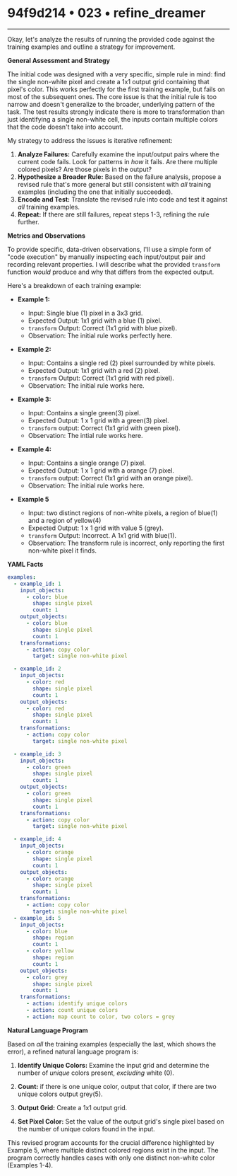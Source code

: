 # 94f9d214 • 023 • refine_dreamer

---
Okay, let's analyze the results of running the provided code against the training examples and outline a strategy for improvement.

**General Assessment and Strategy**

The initial code was designed with a very specific, simple rule in mind: find the single non-white pixel and create a 1x1 output grid containing that pixel's color. This works perfectly for the first training example, but fails on most of the subsequent ones. The core issue is that the initial rule is too narrow and doesn't generalize to the broader, underlying pattern of the task. The test results strongly indicate there is more to transformation than just identifying a single non-white cell, the inputs contain multiple colors that the code doesn't take into account.

My strategy to address the issues is iterative refinement:

1.  **Analyze Failures:** Carefully examine the input/output pairs where the current code fails. Look for patterns in *how* it fails. Are there multiple colored pixels? Are those pixels in the output?
2.  **Hypothesize a Broader Rule:** Based on the failure analysis, propose a revised rule that's more general but still consistent with *all* training examples (including the one that initially succeeded).
3.  **Encode and Test:** Translate the revised rule into code and test it against *all* training examples.
4.  **Repeat:** If there are still failures, repeat steps 1-3, refining the rule further.

**Metrics and Observations**

To provide specific, data-driven observations, I'll use a simple form of "code execution" by manually inspecting each input/output pair and recording relevant properties. I will describe what the provided `transform` function *would* produce and why that differs from the expected output.

Here's a breakdown of each training example:

*   **Example 1:**
    *   Input: Single blue (1) pixel in a 3x3 grid.
    *   Expected Output: 1x1 grid with a blue (1) pixel.
    *   `transform` Output: Correct (1x1 grid with blue pixel).
    *   Observation: The initial rule works perfectly here.

*   **Example 2:**
    *   Input: Contains a single red (2) pixel surrounded by white pixels.
    *   Expected Output: 1x1 grid with a red (2) pixel.
    *   `transform` Output: Correct (1x1 grid with red pixel).
    *    Observation: The initial rule works here.

*   **Example 3:**
    *    Input: Contains a single green(3) pixel.
    *    Expected Output: 1 x 1 grid with a green(3) pixel.
    *    `transform` output: Correct (1x1 grid with green pixel).
    *    Observation: The intial rule works here.

*   **Example 4:**
    *    Input: Contains a single orange (7) pixel.
    *    Expected Output: 1 x 1 grid with a orange (7) pixel.
    *    `transform` output: Correct (1x1 grid with an orange pixel).
    *    Observation: The initial rule works here.

*    **Example 5**
     *    Input: two distinct regions of non-white pixels, a region of blue(1) and a region of yellow(4)
     *    Expected Output: 1 x 1 grid with value 5 (grey).
     *    `transform` Output: Incorrect. A 1x1 grid with blue(1).
     *    Observation: The transform rule is incorrect, only reporting the first non-white pixel it finds.

**YAML Facts**

```yaml
examples:
  - example_id: 1
    input_objects:
      - color: blue
        shape: single pixel
        count: 1
    output_objects:
      - color: blue
        shape: single pixel
        count: 1
    transformations:
      - action: copy color
        target: single non-white pixel

  - example_id: 2
    input_objects:
      - color: red
        shape: single pixel
        count: 1
    output_objects:
      - color: red
        shape: single pixel
        count: 1
    transformations:
      - action: copy color
        target: single non-white pixel

  - example_id: 3
    input_objects:
      - color: green
        shape: single pixel
        count: 1
    output_objects:
      - color: green
        shape: single pixel
        count: 1
    transformations:
      - action: copy color
        target: single non-white pixel

  - example_id: 4
    input_objects:
      - color: orange
        shape: single pixel
        count: 1
    output_objects:
      - color: orange
        shape: single pixel
        count: 1
    transformations:
      - action: copy color
        target: single non-white pixel
  - example_id: 5
    input_objects:
      - color: blue
        shape: region
        count: 1
      - color: yellow
        shape: region
        count: 1
    output_objects:
      - color: grey
        shape: single pixel
        count: 1
    transformations:
      - action: identify unique colors
      - action: count unique colors
      - action: map count to color, two colors = grey
```

**Natural Language Program**

Based on *all* the training examples (especially the last, which shows the error), a refined natural language program is:

1.  **Identify Unique Colors:** Examine the input grid and determine the number of *unique* colors present, *excluding* white (0).

2. **Count:** if there is one unique color, output that color, if there are two unique colors output grey(5).
3.  **Output Grid:** Create a 1x1 output grid.
4.  **Set Pixel Color:** Set the value of the output grid's single pixel based on the number of unique colors found in the input.

This revised program accounts for the crucial difference highlighted by Example 5, where multiple distinct colored regions exist in the input. The program correctly handles cases with only one distinct non-white color (Examples 1-4).


